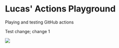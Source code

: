 # Lucas' Actions Playground
Playing and testing GitHub actions

Test change; change 1

![](https://github.com/lucascosti/actions-public-playground/workflows/Greet%20Everyone/badge.svg?branch=master)
